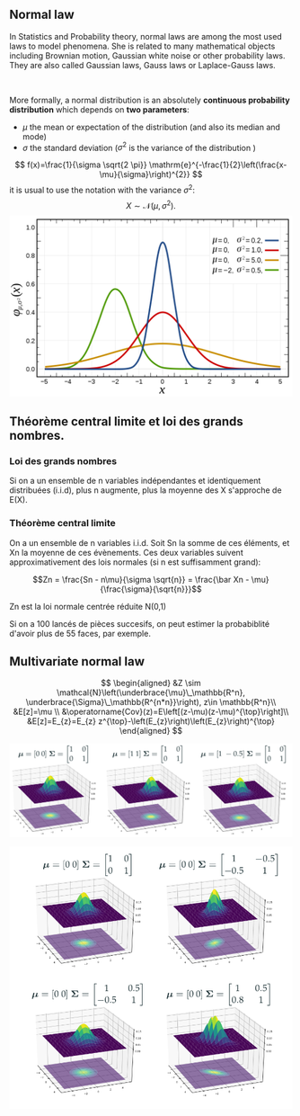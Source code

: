 ## Normal law
In Statistics and Probability theory, normal laws are among the most used laws to model phenomena. She is related to many mathematical objects including Brownian motion, Gaussian white noise or other probability laws.  
They are also called Gaussian laws, Gauss laws or Laplace-Gauss laws.

<br/>

More formally, a normal distribution is an absolutely **continuous probability distribution** which depends on **two parameters**:  

- $\mu$ the mean or expectation of the distribution (and also its median and mode)  
- $\sigma$ the standard deviation ($\sigma^{2}$ is the variance of the distribution )

$$
f(x)=\frac{1}{\sigma \sqrt{2 \pi}} \mathrm{e}^{-\frac{1}{2}\left(\frac{x-\mu}{\sigma}\right)^{2}}
$$
it is usual to use the notation with the variance $\sigma^{2}$:
$$
X \sim \mathcal{N}\left(\mu, \sigma^{2}\right) .
$$
![|600](_resources/Pasted%20image%2020220812145448.png)

## Théorème central limite et loi des grands nombres.

### Loi des grands nombres
Si on a un ensemble de n variables indépendantes et identiquement distribuées (i.i.d), plus n augmente, plus la moyenne des X s'approche de E(X).

### Théorème central limite
On a un ensemble de n variables i.i.d. Soit Sn la somme de ces éléments, et Xn la moyenne de ces évènements. Ces deux variables suivent approximativement des lois normales (si n est suffisamment grand):  

$$Zn = \frac{Sn - n\mu}{\sigma \sqrt{n}} = \frac{\bar Xn - \mu}{\frac{\sigma}{\sqrt{n}}}$$

Zn est la loi normale centrée réduite N(0,1)

Si on a 100 lancés de pièces succesifs, on peut estimer la probabiblité d'avoir plus de 55 faces, par exemple.

## Multivariate normal law
$$
\begin{aligned}
&Z \sim \mathcal{N}\left(\underbrace{\mu}\_\mathbb{R^n}, \underbrace{\Sigma}\_\mathbb{R^{n*n}}\right),  z\in \mathbb{R^n}\\
&E[z]=\mu \\
&\operatorname{Cov}(z)=E\left[(z-\mu)(z-\mu)^{\top}\right]\\
&E[z]=E_{z}=E_{z} z^{\top}-\left(E_{z}\right)\left(E_{z}\right)^{\top}
\end{aligned}
$$

![](_resources/Pasted%20image%2020220704151359.png)

![](_resources/Pasted%20image%2020220704151154.png)